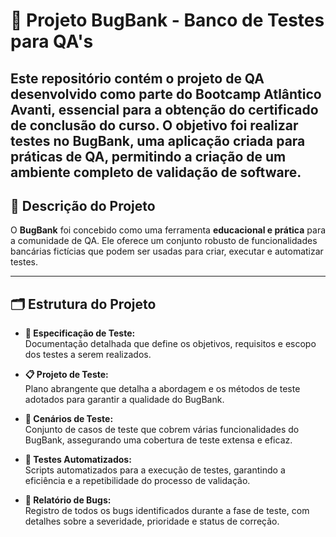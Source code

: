 # 🏦 Projeto BugBank - Banco de Testes para QA's  

Este repositório contém o projeto de QA desenvolvido como parte do **Bootcamp Atlântico Avanti**, essencial para a obtenção do certificado de 
conclusão do curso. O objetivo foi realizar testes no **BugBank**, uma aplicação criada para práticas de QA, permitindo a criação de um ambiente 
completo de validação de software.
---

## 📝 Descrição do Projeto  

O **BugBank** foi concebido como uma ferramenta **educacional e prática** para a comunidade de QA. 
Ele oferece um conjunto robusto de funcionalidades bancárias fictícias que podem ser usadas para criar, executar e automatizar testes.  

---

## 🗂️ Estrutura do Projeto  

- **📑 Especificação de Teste:**  
  Documentação detalhada que define os objetivos, requisitos e escopo dos testes a serem realizados.  

- **📋 Projeto de Teste:**  
  Plano abrangente que detalha a abordagem e os métodos de teste adotados para garantir a qualidade do BugBank.  

- **🔎 Cenários de Teste:**  
  Conjunto de casos de teste que cobrem várias funcionalidades do BugBank, assegurando uma cobertura de teste extensa e eficaz.  

- **🤖 Testes Automatizados:**  
  Scripts automatizados para a execução de testes, garantindo a eficiência e a repetibilidade do processo de validação.  

- **🐛 Relatório de Bugs:**  
  Registro de todos os bugs identificados durante a fase de teste, com detalhes sobre a severidade, prioridade e status de correção.  
